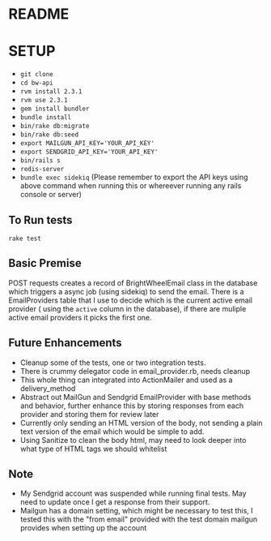 # README

# SETUP

* `git clone`
* `cd bw-api`
* `rvm install 2.3.1`
* `rvm use 2.3.1`
* `gem install bundler`
* `bundle install`
* `bin/rake db:migrate`
* `bin/rake db:seed`
* `export MAILGUN_API_KEY='YOUR_API_KEY'`
* `export SENDGRID_API_KEY='YOUR_API_KEY'`
* `bin/rails s`
* `redis-server`
* `bundle exec sidekiq` (Please remember to export the API keys using above command when running this or whereever running any rails console or server)

## To Run tests

`rake test`

## Basic Premise

POST requests creates a record of BrightWheelEmail class in the database which triggers a async job (using sidekiq) to send the email.
There is a EmailProviders table that I use to decide which is the current active email provider ( using the `active` column in the database), if there are muliple active email providers it picks the first one.

## Future Enhancements

* Cleanup some of the tests, one or two integration tests.
* There is crummy delegator code in email_provider.rb, needs cleanup
* This whole thing can integrated into ActionMailer and used as a delivery_method
* Abstract out MailGun and Sendgrid EmailProvider with base methods and behavior, further enhance this by storing responses from each provider and storing them for review later
* Currently only sending an HTML version of the body, not sending a plain text version of the email which would be simple to add.
* Using Sanitize to clean the body html, may need to look deeper into what type of HTML tags we should whitelist

## Note

* My Sendgrid account was suspended while running final tests. May need to update once I get a response from their support.
* Mailgun has a domain setting, which might be necessary to test this, I tested this with the "from email" provided with the test domain mailgun provides when setting up the account
